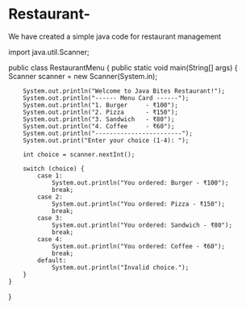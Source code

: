 # Restaurant-
We have created a simple java code for restaurant management 

import java.util.Scanner;

public class RestaurantMenu {
    public static void main(String[] args) {
        Scanner scanner = new Scanner(System.in);

        System.out.println("Welcome to Java Bites Restaurant!");
        System.out.println("------ Menu Card ------");
        System.out.println("1. Burger     - ₹100");
        System.out.println("2. Pizza      - ₹150");
        System.out.println("3. Sandwich   - ₹80");
        System.out.println("4. Coffee     - ₹60");
        System.out.println("------------------------");
        System.out.print("Enter your choice (1-4): ");

        int choice = scanner.nextInt();

        switch (choice) {
            case 1:
                System.out.println("You ordered: Burger - ₹100");
                break;
            case 2:
                System.out.println("You ordered: Pizza - ₹150");
                break;
            case 3:
                System.out.println("You ordered: Sandwich - ₹80");
                break;
            case 4:
                System.out.println("You ordered: Coffee - ₹60");
                break;
            default:
                System.out.println("Invalid choice.");
        }
    }
}
